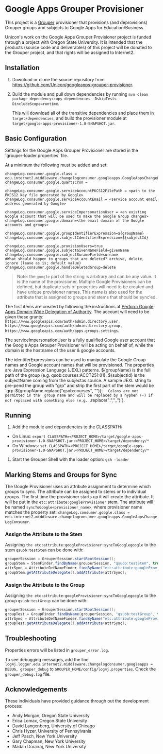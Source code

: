 Google Apps Grouper Provisioner
==============================

This project is a [Grouper](http://grouper.internet2.edu/) provisioner that provisions (and deprovisions) Grouper groups and subjects to Google Apps for Education/Business. 

Unicon's work on the Google Apps Grouper Provisioner project is funded through a project with Oregon State University. It is intended that the products (source code and deliverables) of this project will be donated to the Grouper project, and that rights will be assigned to Internet2.

## Installation
1. Download or clone the source repository from https://github.com/Unicon/googleapps-grouper-provisioner.

1. Build the module and pull down dependencies by running `mvn clean package dependency:copy-dependencies -DskipTests -DincludeScope=runtime`.

   This will download all of the transitive dependencies and place them in `target/dependencies`, and build the provisioner module at `target/google-apps-provisioner-1.0-SNAPSHOT.jar`. 

## Basic Configuration
Settings for the Google Apps Grouper Provisioner are stored in the `grouper-loader.properties' file.

At a minimum the following must be added and set:

```
changeLog.consumer.google.class = edu.internet2.middleware.changelogconsumer.googleapps.GoogleAppsChangeLogConsumer
changeLog.consumer.google.quartzCron =

changeLog.consumer.google.serviceAccountPKCS12FilePath = <path to the PKCS12 key file generated by Google>
changeLog.consumer.google.serviceAccountEmail = <service account email address generated by Google>

changeLog.consumer.google.serviceImpersonationUser = <an existing Google account that will be used to make the Google Group changes>
changeLog.consumer.google.domain=<the email domain of the Google accounts and groups>

changeLog.consumer.google.groupIdentifierExpression=${groupName}
changeLog.consumer.google.subjectIdentifierExpression=${subjectId}

changeLog.consumer.google.provisionUsers=true
changeLog.consumer.google.subjectGivenNameField=givenName
changeLog.consumer.google.subjectSurameField=surname
#What should happen to groups that are deleted? archive, delete, ignore (leave as is; default value)
changeLog.consumer.google.handleDeletedGroup=delete
```
>Note: the `google` part of the string is arbitrary and can be any value. It is the name of the provisioner. Multiple Google Provisioners can be defined, but duplicate sets of properties will need to be created and have unique provisioner names. This name is also used for the attribute that is assigned to groups and stems that should be sync'ed.

The first items are created by following the instructions at [Perform Google Apps Domain-Wide Delegation of Authority](https://developers.google.com/admin-sdk/directory/v1/guides/delegation).
The account will need to be given these grants: `https://www.googleapis.com/auth/admin.directory.user, https://www.googleapis.com/auth/admin.directory.group, https://www.googleapis.com/auth/apps.groups.settings`.

The serviceImpersonationUser is a fully qualified Google user account that the Google Apps Grouper Provisioner will be 
acting on behalf of, while the domain is the hostname of the user & google accounts.
 
The identiferExpressions can be used to manipulate the Google Group names and Google account names that will be provisioned. The 
properties are Java Expression Language (JEXL) patterns. ${groupName} is the full path of the group (e.g. qsob:courses:ACCT251:01).
${subjectId} is the subjectName coming from the subjectas source. A sample JEXL string to pre-pend the group with "grp" and 
strip the first part of the stem would be `grp-${groupName.replace("qsob:courses", "")}`.  Colons are not permitted in the 
group name and will be replaced by a hyphen (-) if not replaced with something else (e.g. `.replace(":","_")`).

## Running
1. Add the module and dependencies to the CLASSPATH:
  * On Linux: `export CLASSPATH=<PROJECT_HOME>/target/google-apps-provisioner-1.0-SNAPSHOT.jar:<PROJECT_HOME>/target/dependency/*`
  * On Windows: `set CLASSPATH=<PROJECT_HOME>/target/google-apps-provisioner-1.0-SNAPSHOT.jar;<PROJECT_HOME>/target/dependency/*`
1. Start the Grouper Shell with the loader option: `gsh -loader`

## Marking Stems and Groups for Sync

The Google Provisioner uses an attribute assignment to determine which groups to sync. The attribute can be assigned to stems or to individual groups. The first time the provisioner starts up it will create the attribute. It will be put in the `etc:attribute:googleProvisioner` stem. The attribute will be named `syncToGoogle<provisioner_name>`, where provisioner name matches the property set: `changeLog.consumer.google.class = edu.internet2.middleware.changelogconsumer.googleapps.GoogleAppsChangeLogConsumer`.

### Assign the Attribute to the Stem
Assigning `the etc:attribute:googleProvisioner:syncToGooglegoogle` to the stem `qsuob:testStem` can be done with:

```java
grouperSession = GrouperSession.startRootSession();
groupStem = StemFinder.findByName(grouperSession, "qsuob:testStem", true);
attrSync = AttributeDefNameFinder.findByName("etc:attribute:googleProvisioner:syncToGooglegoogle",true);
groupStem.getAttributeDelegate().addAttribute(attrSync);
```

### Assign the Attribute to the Group
Assigning `the etc:attribute:googleProvisioner:syncToGooglegoogle` to the group `qsuob:testGroup` can be done with:

```java
grouperSession = GrouperSession.startRootSession();
groupTest = GroupFinder.findByName(grouperSession, "qsuob:testGroup", true);
attrSync = AttributeDefNameFinder.findByName("etc:attribute:googleProvisioner:syncToGooglegoogle", true);
groupTest.getAttributeDelegate().addAttribute(attrSync);
```

## Troubleshooting
Properties errors will be listed in `grouper_error.log`. 

To see debugging messages, add the line `log4j.logger.edu.internet2.middleware.changelogconsumer.googleapps = DEBUG, grouper_debug` to `GROUPER_HOME/config/log4j.properties`. Check the `grouper_debug.log` file.

## Acknowledgements
These individuals have provided guidance through out the development process:

* Andy Morgan, Oregon State University 
* Erica Lomax, Oregon State University
* David Langenberg, University of Chicago
* Chris Hyzer, University of Pennsylvania
* Jeff Pasch, New York University
* Gary Chapman, New York University
* Madan Dorairaj, New York University


